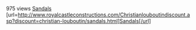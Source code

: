 975 views
 <a href="http://www.royalcastleconstructions.com/Christianlouboutindiscount.asp?discount=christian-louboutin/sandals.html" >Sandals</a>
[url=http://www.royalcastleconstructions.com/Christianlouboutindiscount.asp?discount=christian-louboutin/sandals.html]Sandals[/url]